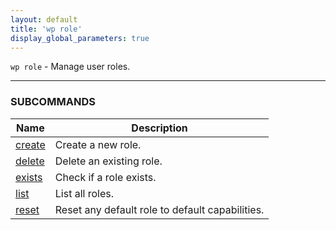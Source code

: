 ```yaml
---
layout: default
title: 'wp role'
display_global_parameters: true
---
```


`wp role` - Manage user roles.

<hr />



### SUBCOMMANDS

<table>
	<thead>
	<tr>
		<th>Name</th>
		<th>Description</th>
	</tr>
	</thead>
	<tbody>
		<tr>
			<td><a href="/commands/role/create/">create</a></td>
			<td>Create a new role.</td>
		</tr>
		<tr>
			<td><a href="/commands/role/delete/">delete</a></td>
			<td>Delete an existing role.</td>
		</tr>
		<tr>
			<td><a href="/commands/role/exists/">exists</a></td>
			<td>Check if a role exists.</td>
		</tr>
		<tr>
			<td><a href="/commands/role/list/">list</a></td>
			<td>List all roles.</td>
		</tr>
		<tr>
			<td><a href="/commands/role/reset/">reset</a></td>
			<td>Reset any default role to default capabilities.</td>
		</tr>
	</tbody>
</table>

